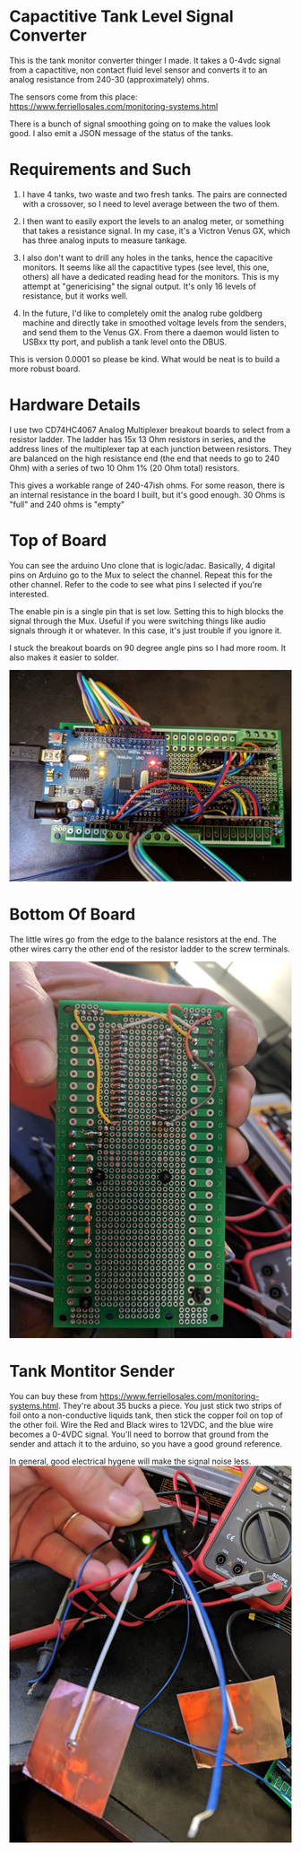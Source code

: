 # Capactitive Tank Level Signal Converter

This is the tank monitor converter thinger I made. It takes a 0-4vdc signal from a capactitive, non contact fluid level sensor and converts it to an analog resistance from 240-30 (approximately) ohms.

The sensors come from this place:
https://www.ferriellosales.com/monitoring-systems.html

There is a bunch of signal smoothing going on to make the values look good. I also emit a JSON message of the status of the tanks.

# Requirements and Such

1. I have 4 tanks, two waste and two fresh tanks. The pairs are connected with a crossover, so I need to level average between the two of them.

2. I then want to easily export the levels to an analog meter, or something that takes a resistance signal. In my case, it's a Victron Venus GX, which has three analog inputs to measure tankage.

3. I also don't want to drill any holes in the tanks, hence the capacitive monitors. It seems like all the capactitive types (see level, this one, others) all have a dedicated reading head for the monitors. This is my attempt at "genericising" the signal output. It's only 16 levels of resistance, but it works well.

4. In the future, I'd like to completely omit the analog rube goldberg machine and directly take in smoothed voltage levels from the senders, and send them to the Venus GX. From there a daemon would listen to USBxx tty port, and publish a tank level onto the DBUS.

This is version 0.0001 so please be kind. What would be neat is to build a more robust board.

# Hardware Details
I use two CD74HC4067 Analog Multiplexer breakout boards to select from a resistor ladder. The ladder has 15x 13 Ohm resistors in series, and the address lines of the multiplexer tap at each junction between resistors. They are balanced on the high resistance end (the end that needs to go to 240 Ohm) with a series of two 10 Ohm 1% (20 Ohm total) resistors.

This gives a workable range of 240-47ish ohms. For some reason, there is an internal resistance in the board I built, but it's good enough. 30 Ohms is "full" and 240 ohms is "empty"

# Top of Board
You can see the arduino Uno clone that is logic/adac. Basically, 4 digital pins on Arduino go to the Mux to select the channel. Repeat this for the other channel. Refer to the code to see what pins I selected if you're interested.

The enable pin is a single pin that is set low. Setting this to high blocks the signal through the Mux. Useful if you were switching things like audio signals through it or whatever. In this case, it's just trouble if you ignore it.

I stuck the breakout boards on 90 degree angle pins so I had more room. It also makes it easier to solder.

![Top of Board](https://github.com/aaronsb/Arduino/blob/master/tankmonitor/resistor_converter_top.jpg "Top of Board")

# Bottom Of Board
The little wires go from the edge to the balance resistors at the end. The other wires carry the other end of the resistor ladder to the screw terminals.

![Top of Board](https://github.com/aaronsb/Arduino/blob/master/tankmonitor/resistor_converter_bottom.jpg "Bottom of Board")

# Tank Montitor Sender
You can buy these from https://www.ferriellosales.com/monitoring-systems.html. They're about 35 bucks a piece. You just stick two strips of foil onto a non-conductive liquids tank, then stick the copper foil on top of the other foil. Wire the Red and Black wires to 12VDC, and the blue wire becomes a 0-4VDC signal. You'll need to borrow that ground from the sender and attach it to the arduino, so you have a good ground reference.

In general, good electrical hygene will make the signal noise less.
![Tank Sender](https://github.com/aaronsb/Arduino/blob/master/tankmonitor/capacitive_tank_monitor.jpg "Tank Sender")


